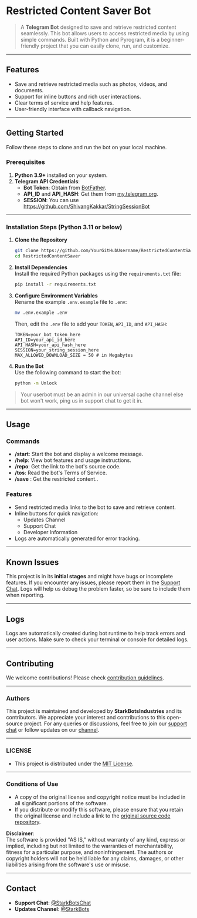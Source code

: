 # Restricted Content Saver Bot

> A **Telegram Bot** designed to save and retrieve restricted content seamlessly. This bot allows users to access restricted media by using simple commands. Built with Python and Pyrogram, it is a beginner-friendly project that you can easily clone, run, and customize.

---

## Features

- Save and retrieve restricted media such as photos, videos, and documents.
- Support for inline buttons and rich user interactions.
- Clear terms of service and help features.
- User-friendly interface with callback navigation.

---

## Getting Started

Follow these steps to clone and run the bot on your local machine.

### Prerequisites

1. **Python 3.9+** installed on your system.
2. **Telegram API Credentials**:
   - **Bot Token**: Obtain from [BotFather](https://t.me/BotFather).
   - **API_ID** and **API_HASH**: Get them from [my.telegram.org](https://my.telegram.org).
   - **SESSION**: You can use https://github.com/ShivangKakkar/StringSessionBot

---

### Installation Steps (Python 3.11 or below)

1. **Clone the Repository**  
   ```bash
   git clone https://github.com/YourGitHubUsername/RestrictedContentSaver.git
   cd RestrictedContentSaver
   ```

2. **Install Dependencies**  
   Install the required Python packages using the `requirements.txt` file:
   ```bash
   pip install -r requirements.txt
   ```

3. **Configure Environment Variables**  
   Rename the example `.env.example` file to `.env`:
   ```bash
   mv .env.example .env
   ```
   Then, edit the `.env` file to add your `TOKEN`, `API_ID`, and `API_HASH`:
   ```
   TOKEN=your_bot_token_here
   API_ID=your_api_id_here
   API_HASH=your_api_hash_here
   SESSION=your_string_session_here
   MAX_ALLOWED_DOWNLOAD_SIZE = 50 # in Megabytes
   ```

4. **Run the Bot**  
   Use the following command to start the bot:
   ```bash
   python -m Unlock
   ```

> Your userbot must be an admin in our universal cache channel else bot won't work, ping us in support chat to get it in.

---

## Usage

### Commands

- **/start**: Start the bot and display a welcome message.
- **/help**: View bot features and usage instructions.
- **/repo**: Get the link to the bot's source code.
- **/tos**: Read the bot's Terms of Service.
- **/save** <link>: Get the restricted content.. 

### Features

- Send restricted media links to the bot to save and retrieve content.
- Inline buttons for quick navigation:
  - Updates Channel
  - Support Chat
  - Developer Information
- Logs are automatically generated for error tracking.

---

## Known Issues

This project is in its **initial stages** and might have bugs or incomplete features. If you encounter any issues, please report them in the [Support Chat](https://t.me/StarkBotsChat). Logs will help us debug the problem faster, so be sure to include them when reporting.

---

## Logs

Logs are automatically created during bot runtime to help track errors and user actions. Make sure to check your terminal or console for detailed logs.

---

## Contributing

We welcome contributions! Please check [contribution guidelines](https://github.com/StarkBotsIndustries/RestrictedContentSaver/CONTRIBUTING.MD).

---

### Authors
This project is maintained and developed by **StarkBotsIndustries** and its contributors. We appreciate your interest and contributions to this open-source project. For any queries or discussions, feel free to join our [support chat](https://t.me/StarkBotsChat) or follow updates on our [channel](https://t.me/StarkBots).

---
### LICENSE
- This project is distributed under the [MIT License](LICENSE).
---
### Conditions of Use

- A copy of the original license and copyright notice must be included in all significant portions of the software.
- If you distribute or modify this software, please ensure that you retain the original license and include a link to the [original source code repository](https://github.com/StarkBotsIndustries/RestrictedContentSaver).

**Disclaimer**:  
The software is provided "AS IS," without warranty of any kind, express or implied, including but not limited to the warranties of merchantability, fitness for a particular purpose, and noninfringement. The authors or copyright holders will not be held liable for any claims, damages, or other liabilities arising from the software's use or misuse.

---

## Contact

- **Support Chat**: [@StarkBotsChat](https://t.me/StarkBotsChat)
- **Updates Channel**: [@StarkBots](https://t.me/StarkBots)
